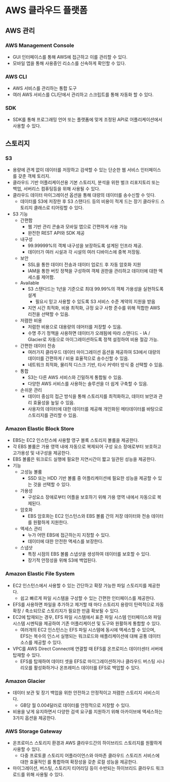 


# AWS 클라우드 플랫폼
## AWS 관리
### AWS Management Console
- GUI 인터페이스를 통해 AWS에 접근하고 이를 관리할 수 있다.
- 모바일 앱을 통해 사용중인 리소스를 신속하게 확인할 수 있다.

### AWS CLI
- AWS 서비스를 관리하는 통합 도구
- 여러 AWS 서비스를 CLI단에서 관리하고 스크립트를 통해 자동화 할 수 있다.

### SDK
- SDK를 통해 프로그래밍 언어 또는 플랫폼에 맞게 조정된 API로 어플리케이션에서 사용할 수 있다.
## 스토리지

### S3

-   용량에 관계 없이 데이터를 저장하고 검색할 수 있는 단순한 웹 서비스 인터페이스를 갖춘 객체 토리지.
-   클라우드 기반 어플리케이션용 기본 스토리지, 분석을 위한 벌크 리포지토리 또는 백업, 서버리스 컴퓨팅등을 위해 사용될 수 있다.
-   클라우드 데이터 마이그레이션 옵션을 통해 대량의 데이터를 송수신할 수 잇다.
    -   데이터를 S3에 저장한 후 S3 스탠다드 등의 비용이 적게 드는 장기 클라우드 스토리지 클래스로 티어링할 수 있다.
-   S3 기능
    -   간편함
        -   웹 기반 관리 콘솔과 모바일 앱으로 간편하게 사용 가능
        -   완전한 REST API와 SDK 제공
    -   내구성
        -   99.99999%의 객체 내구성을 보장하도록 설계된 인프라 제공.
        -   데이터가 여러 시설과 각 시설의 여러 디바이스에 중복 저장됨.
    -   보안
        -   SSL을 통한 데이터 전송과 데이터 업로드 후 자동 암호화 지원
        -   IAM을 통한 버킷 정책을 구성하여 객체 권한을 관리하고 데이터에 대한 엑세스를 제어함.
    -   Available
        -   S3 스탠다드는 1년을 기준으로 최대 99.99%의 객체 가용성을 실현하도록 설계
            -   필요시 믿고 사용할 수 있도록 S3 서비스 수준 계약의 지원을 받음
        -   지연 시간 최적화, 비용 최적화, 규정 요구 사항 준수를 위해 적합한 AWS 리전을 선택할 수 있음.
    -   저렴한 비용
        -   저렴한 비용으로 대용량의 데어터를 저장할 수 있음.
        -   수명 주기 정책을 사용하면 데이터가 오래됨에 따라 스탠다드 - IA / Glacier로 자동으로 마이그레이션하도록 정책 설정하여 비용 절감 가능.
    -   간편한 데이터 전송
        -   여러가지 클라우드 데이터 마이그레이션 옵션을 제공하여 S3에서 대량의 데이터를 간편하게 / 비용 효율적으로 송수신할 수 있음.
        -   네트워크 최적화, 물리적 디스크 기반, 타사 커넥터 방식 중 선택할 수 있음.
    -   통합
        -   S3는 다른 AWS 서비스와 긴밀하게 통합될 수 있음.
        -   다양한 AWS 서비스를 사용하는 솔루션을 더 쉽게 구축할 수 있음.
    -   손쉬운 관리
        -   데이터 중심의 접근 방식을 통해 스토리지를 최적화하고, 데이터 보안과 관리 효율성을 높일 수 있음.
        -   사용자의 데이터에 대한 데이터를 제공해 개인화된 메타데이터를 바탕으로 스토리지를 관리할 수 있음.

### Amazon Elastic Block Store

-   EBS는 EC2 인스턴스에 사용할 영구 블록 스토리지 볼륨을 제공한다.
-   각 EBS 볼륨은 가용 영역 내에 자동으로 복제되어 구성 요소 장애로부터 보호하고 고가용성 및 내구성을 제공한다.
-   EBS 볼륨은 워크로드 실행에 필요한 지연시간이 짧고 일관된 성능을 제공한다.
-   기능
    -   고성능 볼륨
        -   SSD 또는 HDD 기반 볼륨 중 어플리케이션에 필요한 성능을 제공할 수 있는 것을 선택할 수 있다.
    -   가용성
        -   구성요소 장애로부터 어플을 보호하기 위해 가용 영역 내에서 자동으로 복제된다.
    -   암호화
        -   EBS 암호화는 EC2 인스턴스와 EBS 볼륨 간의 저장 데이터와 전송 데이터를 원활하게 지원한다.
    -   액세스 관리
        -   누가 어떤 EBS에 접근하는지 지정할 수 있다.
        -   데이터에 대한 안전한 액세스를 보장한다.
    -   스냅샷
        -   특정 시점의 EBS 볼륨 스냅샷을 생성하여 데이터를 보호할 수 있다.
        -   장기적 안정성을 위해 S3에 백업된다.

### Amazon Elastic File System

-   EC2 인스턴스에서 사용할 수 있는 간단하고 확장 가능한 파일 스토리지를 제공한다.
    -   쉽고 빠르게 파일 시스템을 구성할 수 있는 간편한 인터페이스를 제공한다.
-   EFS를 사용하면 파일을 추가하고 제거할 때 마다 스토리지 용량이 탄력적으로 자동 확장 / 축소되므로 스토리지가 필요한 만큼 확보될 수 있다.
-   EC2에 탑재되는 경우, EFS 파일 시스템에서 표준 파일 시스템 인터페이스와 파일 시스템 시멘틱을 제공하여 기존 어플리케이션 및 도구와 원활하게 통합할 수 있다.
    -   여러개의 EC2 인스턴스는 EFS 파일 시스템에 동시에 액세스할 수 있으며, EFS는 복수의 인스서 실행되는 워크로드와 애플리케이션에 대해 공통 데이터 소스를 제공할 수 있다.
-   VPC를 AWS Direct Connect에 연결할 때 EFS를 온프로미스 데이터센터 서버에 탑재할 수 있다.
    -   EFS를 탑재하여 데이터 셋을 EFS로 마이그레이션하거나 클라우드 버스팅 시나리오를 활성화하거나 온프레미스 데이터를 EFS로 백업할 수 있다.


### Amazon Glacier

-   데이터 보관 및 장기 백업을 위한 안전하고 안정적이고 저렴한 스토리지 서비스이다.
    -   GB당 월 0.004달러로 데이터를 안정적으로 저장할 수 있다.
-   비용을 낮게 유지하면서 다양한 검색 요구를 지원하기 위해 아카이브에 액세스하는 3가지 옵션을 제공한다.

### AWS Storage Gateway

-   온프로미스 스토리지 환경과 AWS 클라우드간의 하이브리드 스토리지를 원활하게 사용할 수 있다.
    -   다중 프로토콜 스토리지 어플라이언스와 아마존 클라우드 스토리즈 서비스에 대한 효율적인 를 통합하여 확장성을 갖춘 로컬 성능을 제공한다.
-   마이그레이션, 버스팅, 스토리지 티어리딩 등이 수반되는 하이브리드 클라우드 워크로드를 위해 사용될 수 있다.